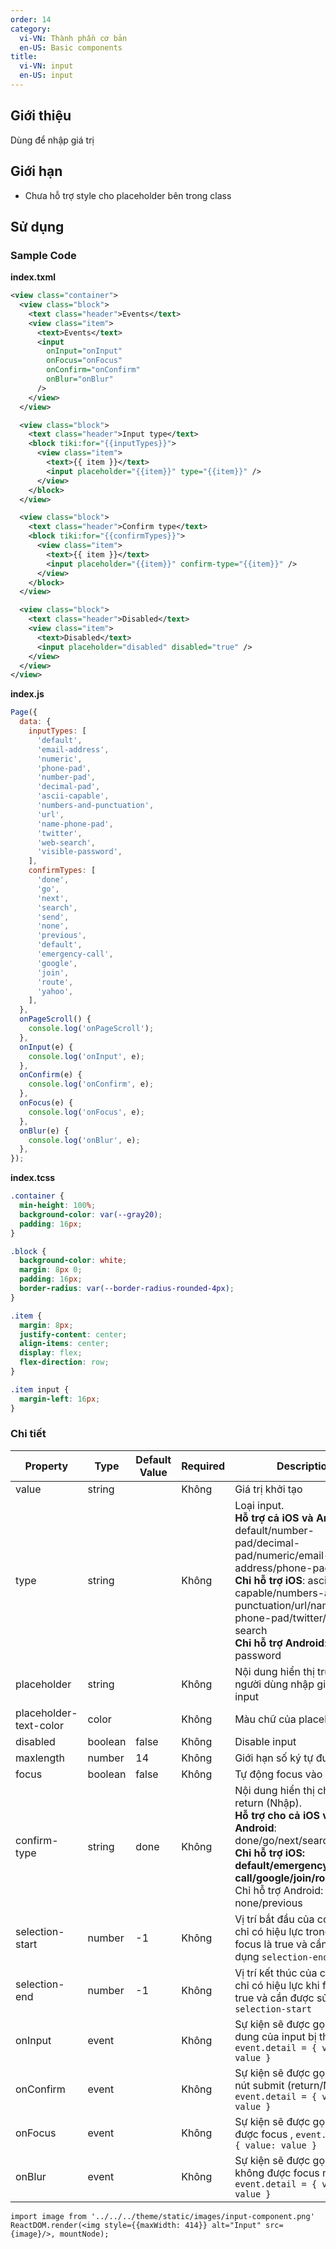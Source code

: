 ```yaml
---
order: 14
category:
  vi-VN: Thành phần cơ bản
  en-US: Basic components
title:
  vi-VN: input
  en-US: input
---
```


## Giới thiệu

Dùng để nhập giá trị

## Giới hạn

- Chưa hỗ trợ style cho placeholder bên trong class

## Sử dụng

### Sample Code

**index.txml**

```xml
<view class="container">
  <view class="block">
    <text class="header">Events</text>
    <view class="item">
      <text>Events</text>
      <input
        onInput="onInput"
        onFocus="onFocus"
        onConfirm="onConfirm"
        onBlur="onBlur"
      />
    </view>
  </view>

  <view class="block">
    <text class="header">Input type</text>
    <block tiki:for="{{inputTypes}}">
      <view class="item">
        <text>{{ item }}</text>
        <input placeholder="{{item}}" type="{{item}}" />
      </view>
    </block>
  </view>

  <view class="block">
    <text class="header">Confirm type</text>
    <block tiki:for="{{confirmTypes}}">
      <view class="item">
        <text>{{ item }}</text>
        <input placeholder="{{item}}" confirm-type="{{item}}" />
      </view>
    </block>
  </view>

  <view class="block">
    <text class="header">Disabled</text>
    <view class="item">
      <text>Disabled</text>
      <input placeholder="disabled" disabled="true" />
    </view>
  </view>
</view>
```

**index.js**

```js
Page({
  data: {
    inputTypes: [
      'default',
      'email-address',
      'numeric',
      'phone-pad',
      'number-pad',
      'decimal-pad',
      'ascii-capable',
      'numbers-and-punctuation',
      'url',
      'name-phone-pad',
      'twitter',
      'web-search',
      'visible-password',
    ],
    confirmTypes: [
      'done',
      'go',
      'next',
      'search',
      'send',
      'none',
      'previous',
      'default',
      'emergency-call',
      'google',
      'join',
      'route',
      'yahoo',
    ],
  },
  onPageScroll() {
    console.log('onPageScroll');
  },
  onInput(e) {
    console.log('onInput', e);
  },
  onConfirm(e) {
    console.log('onConfirm', e);
  },
  onFocus(e) {
    console.log('onFocus', e);
  },
  onBlur(e) {
    console.log('onBlur', e);
  },
});
```

**index.tcss**

```css
.container {
  min-height: 100%;
  background-color: var(--gray20);
  padding: 16px;
}

.block {
  background-color: white;
  margin: 8px 0;
  padding: 16px;
  border-radius: var(--border-radius-rounded-4px);
}

.item {
  margin: 8px;
  justify-content: center;
  align-items: center;
  display: flex;
  flex-direction: row;
}

.item input {
  margin-left: 16px;
}
```

### Chi tiết

| Property               | Type    | Default Value | Required | Description                                                                                                                                                                                                                                                     |
| ---------------------- | ------- | ------------- | -------- | --------------------------------------------------------------------------------------------------------------------------------------------------------------------------------------------------------------------------------------------------------------- |
| value                  | string  |               | Không    | Giá trị khởi tạo                                                                                                                                                                                                                                                |
| type                   | string  |               | Không    | Loại input.<br/>**Hỗ trợ cả iOS và Android**: default/number-pad/decimal-pad/numeric/email-address/phone-pad <br/>**Chỉ hỗ trợ iOS**: ascii-capable/numbers-and-punctuation/url/name-phone-pad/twitter/web-search<br />**Chỉ hỗ trợ Android**: visible-password |
| placeholder            | string  |               | Không    | Nội dung hiển thị trước khi người dùng nhập giá trị của input                                                                                                                                                                                                   |
| placeholder-text-color | color   |               | Không    | Màu chữ của placeholder                                                                                                                                                                                                                                         |
| disabled               | boolean | false         | Không    | Disable input                                                                                                                                                                                                                                                   |
| maxlength              | number  | 14            | Không    | Giới hạn số ký tự được nhập                                                                                                                                                                                                                                     |
| focus                  | boolean | false         | Không    | Tự động focus vào input                                                                                                                                                                                                                                         |
| confirm-type           | string  | done          | Không    | Nội dung hiển thị cho phím return (Nhập). <br />**Hỗ trợ cho cả iOS và Android**: done/go/next/search/send<br/>**Chỉ hỗ trợ iOS: default/emergency-call/google/join/route/yahoo**<br/>Chỉ hỗ trợ Android: none/previous                                         |
| selection-start        | number  | -1            | Không    | Vị trí bắt đầu của con trỏ. Nó chỉ có hiệu lực trong khi focus là true và cần được sử dụng `selection-end`                                                                                                                                                      |
| selection-end          | number  | -1            | Không    | Vị trí kết thúc của con trỏ. Nó chỉ có hiệu lực khi focus là true và cần được sử dụng `selection-start`                                                                                                                                                         |
| onInput                | event   |               | Không    | Sự kiện sẽ được gọi khi nội dung của input bị thay đổi, `event.detail = { value: value }`                                                                                                                                                                       |
| onConfirm              | event   |               | Không    | Sự kiện sẽ được gọi khi nhấn nút submit (return/Nhập) , `event.detail = { value: value }`                                                                                                                                                                       |
| onFocus                | event   |               | Không    | Sự kiện sẽ được gọi khi input được focus , `event.detail = { value: value }`                                                                                                                                                                                    |
| onBlur                 | event   |               | Không    | Sự kiện sẽ được gọi khi input không được focus nữa , `event.detail = { value: value }`                                                                                                                                                                          |

```__react
import image from '../../../theme/static/images/input-component.png'
ReactDOM.render(<img style={{maxWidth: 414}} alt="Input" src={image}/>, mountNode);
```
